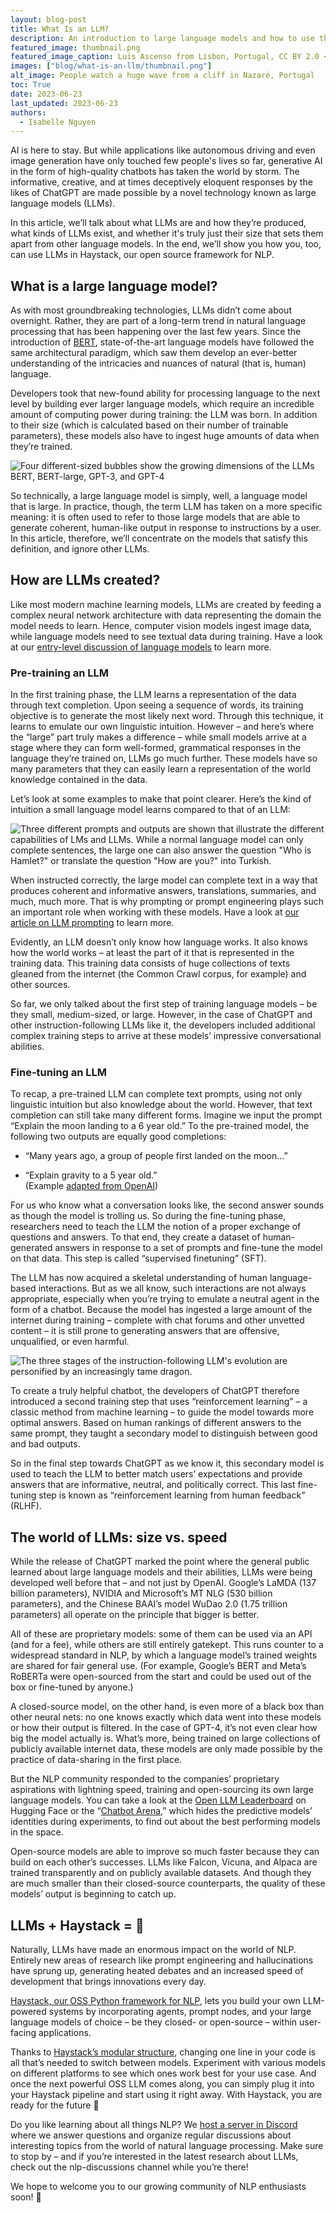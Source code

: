 ```yaml
---
layout: blog-post
title: What Is an LLM?
description: An introduction to large language models and how to use them
featured_image: thumbnail.png
featured_image_caption: Luis Ascenso from Lisbon, Portugal, CC BY 2.0 <https://creativecommons.org/licenses/by/2.0>, via Wikimedia Commons.
images: ["blog/what-is-an-llm/thumbnail.png"]
alt_image: People watch a huge wave from a cliff in Nazaré, Portugal
toc: True
date: 2023-06-23
last_updated: 2023-06-23
authors:
  - Isabelle Nguyen
---
```


AI is here to stay. But while applications like autonomous driving and even image generation have only touched few people's lives so far, generative AI in the form of high-quality chatbots has taken the world by storm. The informative, creative, and at times deceptively eloquent responses by the likes of ChatGPT are made possible by a novel technology known as large language models (LLMs).

  

In this article, we’ll talk about what LLMs are and how they’re produced, what kinds of LLMs exist, and whether it's truly just their size that sets them apart from other language models. In the end, we’ll show you how you, too, can use LLMs in Haystack, our open source framework for NLP.

## What is a large language model?

As with most groundbreaking technologies, LLMs didn’t come about overnight. Rather, they are part of a long-term trend in natural language processing that has been happening over the last few years. Since the introduction of [BERT](https://haystack.deepset.ai/blog/the-definitive-guide-to-bertmodels), state-of-the-art language models have followed the same architectural paradigm, which saw them develop an ever-better understanding of the intricacies and nuances of natural (that is, human) language.

  

Developers took that new-found ability for processing language to the next level by building ever larger language models, which require an incredible amount of computing power during training: the LLM was born. In addition to their size (which is calculated based on their number of trainable parameters), these models also have to ingest huge amounts of data when they’re trained.

![Four different-sized bubbles show the growing dimensions of the LLMs BERT, BERT-large, GPT-3, and GPT-4](model-sizes.png "BERT has 110M parameters, BERT-large 336M. The largest GPT-3 model has 175B. The exact size of GPT-4, OpenAI’s latest LLM, is unknown, but it is estimated at above 1 trillion.")

So technically, a large language model is simply, well, a language model that is large. In practice, though, the term LLM has taken on a more specific meaning: it is often used to refer to those large models that are able to generate coherent, human-like output in response to instructions by a user. In this article, therefore, we’ll concentrate on the models that satisfy this definition, and ignore other LLMs.

## How are LLMs created?

Like most modern machine learning models, LLMs are created by feeding a complex neural network architecture with data representing the domain the model needs to learn. Hence, computer vision models ingest image data, while language models need to see textual data during training. Have a look at our [entry-level discussion of language models](https://haystack.deepset.ai/blog/what-is-a-language-model) to learn more.

### Pre-training an LLM

In the first training phase, the LLM learns a representation of the data through text completion. Upon seeing a sequence of words, its training objective is to generate the most likely next word. Through this technique, it learns to emulate our own linguistic intuition. However – and here’s where the “large” part truly makes a difference – while small models arrive at a stage where they can form well-formed, grammatical responses in the language they’re trained on, LLMs go much further. These models have so many parameters that they can easily learn a representation of the world knowledge contained in the data.

  

Let’s look at some examples to make that point clearer. Here’s the kind of intuition a small language model learns compared to that of an LLM:

![Three different prompts and outputs are shown that illustrate the different capabilities of LMs and LLMs. While a normal language model can only complete sentences, the large one can also answer the question "Who is Hamlet?" or translate the question "How are you?" into Turkish.](lm-vs-llm.png)

When instructed correctly, the large model can complete text in a way that produces coherent and informative answers, translations, summaries, and much, much more. That is why prompting or prompt engineering plays such an important role when working with these models. Have a look at [our article on LLM prompting](https://haystack.deepset.ai/blog/beginners-guide-to-llm-prompting/) to learn more.

  

Evidently, an LLM doesn’t only know how language works. It also knows how the world works – at least the part of it that is represented in the training data. This training data consists of huge collections of texts gleaned from the internet (the Common Crawl corpus, for example) and other sources.

  

So far, we only talked about the first step of training language models – be they small, medium-sized, or large. However, in the case of ChatGPT and other instruction-following LLMs like it, the developers included additional complex training steps to arrive at these models’ impressive conversational abilities.

### Fine-tuning an LLM

To recap, a pre-trained LLM can complete text prompts, using not only linguistic intuition but also knowledge about the world. However, that text completion can still take many different forms. Imagine we input the prompt “Explain the moon landing to a 6 year old.” To the pre-trained model, the following two outputs are equally good completions:

  

-   “Many years ago, a group of people first landed on the moon…”
    
-   “Explain gravity to a 5 year old.”  
    (Example [adapted from OpenAI](https://openai.com/research/instruction-following))
    

  

For us who know what a conversation looks like, the second answer sounds as though the model is trolling us. So during the fine-tuning phase, researchers need to teach the LLM the notion of a proper exchange of questions and answers. To that end, they create a dataset of human-generated answers in response to a set of prompts and fine-tune the model on that data. This step is called “supervised finetuning” (SFT).

  

The LLM has now acquired a skeletal understanding of human language-based interactions. But as we all know, such interactions are not always appropriate, especially when you’re trying to emulate a neutral agent in the form of a chatbot. Because the model has ingested a large amount of the internet during training – complete with chat forums and other unvetted content – it is still prone to generating answers that are offensive, unqualified, or even harmful.

![The three stages of the instruction-following LLM's evolution are personified by an increasingly tame dragon.](llm-evolution.png)

To create a truly helpful chatbot, the developers of ChatGPT therefore introduced a second training step that uses “reinforcement learning” – a classic method from machine learning – to guide the model towards more optimal answers. Based on human rankings of different answers to the same prompt, they taught a secondary model to distinguish between good and bad outputs.

  

So in the final step towards ChatGPT as we know it, this secondary model is used to teach the LLM to better match users’ expectations and provide answers that are informative, neutral, and politically correct. This last fine-tuning step is known as “reinforcement learning from human feedback” (RLHF).

## The world of LLMs: size vs. speed

While the release of ChatGPT marked the point where the general public learned about large language models and their abilities, LLMs were being developed well before that – and not just by OpenAI. Google’s LaMDA (137 billion parameters), NVIDIA and Microsoft’s MT NLG (530 billion parameters), and the Chinese BAAI’s model WuDao 2.0 (1.75 trillion parameters) all operate on the principle that bigger is better.

  

All of these are proprietary models: some of them can be used via an API (and for a fee), while others are still entirely gatekept. This runs counter to a widespread standard in NLP, by which a language model’s trained weights are shared for fair general use. (For example, Google’s BERT and Meta’s RoBERTa were open-sourced from the start and could be used out of the box or fine-tuned by anyone.)

  

A closed-source model, on the other hand, is even more of a black box than other neural nets: no one knows exactly which data went into these models or how their output is filtered. In the case of GPT-4, it’s not even clear how big the model actually is. What’s more, being trained on large collections of publicly available internet data, these models are only made possible by the practice of data-sharing in the first place.

  

But the NLP community responded to the companies’ proprietary aspirations with lightning speed, training and open-sourcing its own large language models. You can take a look at the [Open LLM Leaderboard](https://huggingface.co/spaces/HuggingFaceH4/open_llm_leaderboard) on Hugging Face or the “[Chatbot Arena](https://chat.lmsys.org/?arena),” which hides the predictive models’ identities during experiments, to find out about the best performing models in the space.

  

Open-source models are able to improve so much faster because they can build on each other’s successes. LLMs like Falcon, Vicuna, and Alpaca are trained transparently and on publicly available datasets. And though they are much smaller than their closed-source counterparts, the quality of these models’ output is beginning to catch up.

## LLMs + Haystack = 🚀

Naturally, LLMs have made an enormous impact on the world of NLP. Entirely new areas of research like prompt engineering and hallucinations have sprung up, generating heated debates and an increased speed of development that brings innovations every day.

  

[Haystack, our OSS Python framework for NLP](https://github.com/deepset-ai/haystack), lets you build your own LLM-powered systems by incorporating agents, prompt nodes, and your large language models of choice – be they closed- or open-source – within user-facing applications.

  

Thanks to [Haystack’s modular structure](https://docs.haystack.deepset.ai/docs), changing one line in your code is all that’s needed to switch between models. Experiment with various models on different platforms to see which ones work best for your use case. And once the next powerful OSS LLM comes along, you can simply plug it into your Haystack pipeline and start using it right away. With Haystack, you are ready for the future 🚀

  

Do you like learning about all things NLP? We [host a server in Discord](https://haystack.deepset.ai/community) where we answer questions and organize regular discussions about interesting topics from the world of natural language processing. Make sure to stop by – and if you’re interested in the latest research about LLMs, check out the nlp-discussions channel while you’re there!

  

We hope to welcome you to our growing community of NLP enthusiasts soon! 🙂